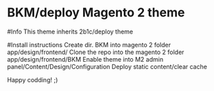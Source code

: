 # BKM/deploy Magento 2 theme

#Info
This theme inherits 2b1c/deploy theme

#Install instructions
Create dir. BKM into magento 2 folder app/design/frontend/
Clone the repo into the magento 2 folder app/design/frontend/BKM
Enable theme into M2 admin panel/Content/Design/Configuration
Deploy static content/clear cache

Happy codding! ;)
